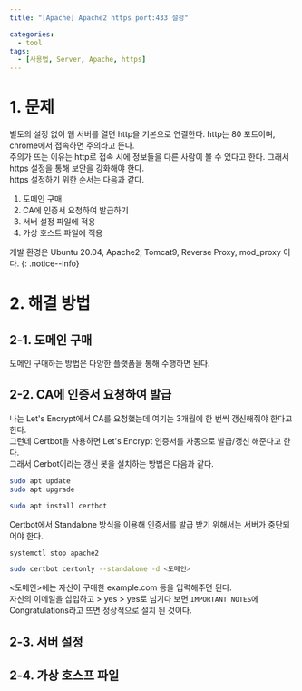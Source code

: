 ```yaml
---
title: "[Apache] Apache2 https port:433 설정"

categories:
  - tool
tags:
  - [사용법, Server, Apache, https]
---
```


# 1. 문제
별도의 설정 없이 웹 서버를 열면 http을 기본으로 연결한다. http는 80 포트이며, chrome에서 접속하면 주의라고 뜬다.<br>
주의가 뜨는 이유는 http로 접속 시에 정보들을 다른 사람이 볼 수 있다고 한다. 그래서 https 설정을 통해 보안을 강화해야 한다.<br>
https 설정하기 위한 순서는 다음과 같다.<br>
1. 도메인 구매
2. CA에 인증서 요청하여 발급하기
3. 서버 설정 파일에 적용
4. 가상 호스트 파일에 적용<br>

개발 환경은 Ubuntu 20.04, Apache2, Tomcat9, Reverse Proxy, mod_proxy 이다.
{: .notice--info}<br>

# 2. 해결 방법

## 2-1. 도메인 구매
도메인 구매하는 방법은 다양한 플랫폼을 통해 수행하면 된다.<br>

## 2-2. CA에 인증서 요청하여 발급
나는 Let's Encrypt에서 CA를 요청했는데 여기는 3개월에 한 번씩 갱신해줘야 한다고 한다.<br>
그런데 Certbot을 사용하면 Let's Encrypt 인증서를 자동으로 발급/갱신 해준다고 한다.<br>
그래서 Cerbot이라는 갱신 봇을 설치하는 방법은 다음과 같다.<br>

```bash
sudo apt update
sudo apt upgrade

sudo apt install certbot
```

Certbot에서 Standalone 방식을 이용해 인증서를 발급 받기 위해서는 서버가 중단되어야 한다.<br>

```bash
systemctl stop apache2

sudo certbot certonly --standalone -d <도메인>
```

<도메인>에는 자신이 구매한 example.com 등을 입력해주면 된다.<br>
자신의 이메일을 삽입하고 > yes > yes로 넘기다 보면 `IMPORTANT NOTES`에 Congratulations라고 뜨면 정상적으로 설치 된 것이다.<br>

## 2-3. 서버 설정


## 2-4. 가상 호스프 파일
